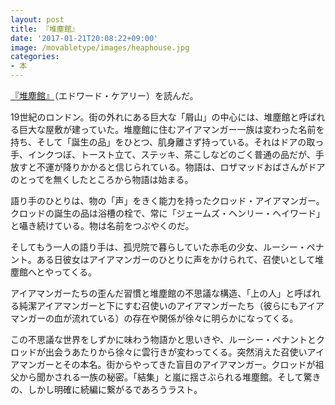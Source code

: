 ```yaml
---
layout: post
title: 『堆塵館』
date: '2017-01-21T20:08:22+09:00'
image: /movabletype/images/heaphouse.jpg
categories:
- 本
---
```


[『堆塵館』](http://amzn.to/2iWeY7K)（エドワード・ケアリー）を読んだ。

19世紀のロンドン。街の外れにある巨大な「屑山」の中心には、堆塵館と呼ばれる巨大な屋敷が建っていた。堆塵館に住むアイアマンガー一族は変わった名前を持ち、そして「誕生の品」をひとつ、肌身離さず持っている。それはドアの取っ手、インクつぼ、トースト立て、ステッキ、茶こしなどのごく普通の品だが、手放すと不運が降りかかると信じられている。物語は、ロザマッドおばさんがドアのとってを無くしたところから物語は始まる。

語り手のひとりは、物の「声」をきく能力を持ったクロッド・アイアマンガー。クロッドの誕生の品は浴槽の栓で、常に「ジェームズ・ヘンリー・ヘイワード」と囁き続けている。物は名前をつぶやくのだ。

そしてもう一人の語り手は、孤児院で暮らしていた赤毛の少女、ルーシー・ペナント。ある日彼女はアイアマンガーのひとりに声をかけられて、召使いとして堆塵館へとやってくる。

アイアマンガーたちの歪んだ習慣と堆塵館の不思議な構造、「上の人」と呼ばれる純潔アイアマンガーと下にすむ召使いのアイアマンガーたち（彼らにもアイアマンガーの血が流れている）の存在や関係が徐々に明らかになってくる。

この不思議な世界をしずかに味わう物語かと思いきや、ルーシー・ペナントとクロッドが出会うあたりから徐々に雲行きが変わってくる。突然消えた召使いアイアマンガーとその本名。街からやってきた盲目のアイアマンガー。クロッドが祖父から聞かされる一族の秘密。「結集」と嵐に揺さぶられる堆塵館。そして驚きの、しかし明確に続編に繋がるであろうラスト。



